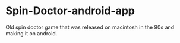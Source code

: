 # Spin-Doctor-android-app
Old spin doctor game that was released on macintosh in the 90s and making it on android.

